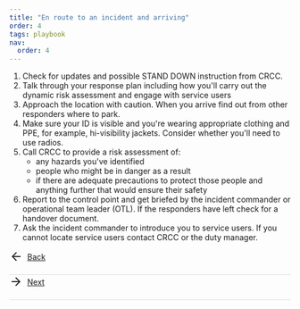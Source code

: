 ```yaml
---
title: "En route to an incident and arriving"
order: 4
tags: playbook
nav:
  order: 4
---
```


1. Check for updates and possible STAND DOWN instruction from CRCC.
2. Talk through your response plan including how you'll carry out the dynamic risk assessment and engage with service users
3. Approach the location with caution. When you arrive find out from other responders where to park.
4. Make sure your ID is visible and you're wearing appropriate clothing and PPE, for example, hi-visibility jackets. Consider whether you'll need to use radios.
5. Call CRCC to provide a risk assessment of:
    * any hazards you've identified
    * people who might be in danger as a result
    * if there are adequate precautions to protect those people and anything further that would ensure their safety
6. Report to the control point and get briefed by the incident commander or operational team leader (OTL). If the responders have left check for a handover document.
7. Ask the incident commander to introduce you to service users. If you cannot locate service users contact CRCC or the duty manager.

<style>
.backnext-link {
  display: flex;
  align-items: center;
}

.backnext-link {
    border-bottom: 1px solid #ddd;
    padding-bottom: 1.25rem;
}

.backnext-icon {
  width: 24px;
  height: 24px;
  fill: rgb(38, 38, 38); /* Use the color from the original inline style */
  margin-right: 8px; /* Adjust the spacing between the icon and text as needed */
}
</style>

<a href="/at-your-home-base-preparing-to-deploy" class="backnext-link">
  <svg viewBox="0 0 24 24" class="backnext-icon">
<path d="M12 4l1.41 1.41L7.83 11H20v2H7.83l5.58 5.59L12 20l-8-8 8-8z"></path>
  </svg>
  Back
</a>

<a href="/providing-assistance-at-an-incident" class="backnext-link">
  <svg viewBox="0 0 24 24" class="backnext-icon">
    <path d="M12 4l-1.41 1.41L16.17 11H4v2h12.17l-5.58 5.59L12 20l8-8-8-8z"></path>
  </svg>
  Next
</a>
